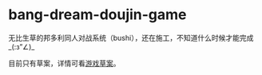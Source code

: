 # bang-dream-doujin-game

无比生草的邦多利同人对战系统（bushi），还在施工，不知道什么时候才能完成_(:з”∠)\_

目前只有草案，详情可看[游戏草案](./游戏草案.md)。



